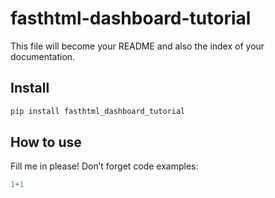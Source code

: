 # fasthtml-dashboard-tutorial


<!-- WARNING: THIS FILE WAS AUTOGENERATED! DO NOT EDIT! -->

This file will become your README and also the index of your
documentation.

## Install

``` sh
pip install fasthtml_dashboard_tutorial
```

## How to use

Fill me in please! Don’t forget code examples:

``` python
1+1
```

